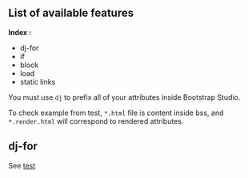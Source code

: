 ## List of available features

**Index :**
- dj-for
- if
- block
- load
- static links

You must use `dj` to prefix all of your attributes inside Bootstrap Studio.

To check example from test, `*.html` file is content inside bss, and `*.render.html` will correspond to rendered attributes.

## dj-for
See [test](test/html_teplates/for_loop/basic.html)
